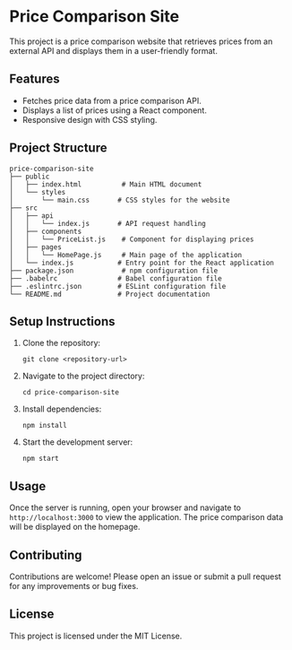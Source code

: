 # Price Comparison Site

This project is a price comparison website that retrieves prices from an external API and displays them in a user-friendly format. 

## Features

- Fetches price data from a price comparison API.
- Displays a list of prices using a React component.
- Responsive design with CSS styling.

## Project Structure

```
price-comparison-site
├── public
│   ├── index.html          # Main HTML document
│   └── styles
│       └── main.css       # CSS styles for the website
├── src
│   ├── api
│   │   └── index.js       # API request handling
│   ├── components
│   │   └── PriceList.js    # Component for displaying prices
│   ├── pages
│   │   └── HomePage.js     # Main page of the application
│   └── index.js           # Entry point for the React application
├── package.json            # npm configuration file
├── .babelrc               # Babel configuration file
├── .eslintrc.json         # ESLint configuration file
└── README.md              # Project documentation
```

## Setup Instructions

1. Clone the repository:
   ```
   git clone <repository-url>
   ```

2. Navigate to the project directory:
   ```
   cd price-comparison-site
   ```

3. Install dependencies:
   ```
   npm install
   ```

4. Start the development server:
   ```
   npm start
   ```

## Usage

Once the server is running, open your browser and navigate to `http://localhost:3000` to view the application. The price comparison data will be displayed on the homepage.

## Contributing

Contributions are welcome! Please open an issue or submit a pull request for any improvements or bug fixes.

## License

This project is licensed under the MIT License.